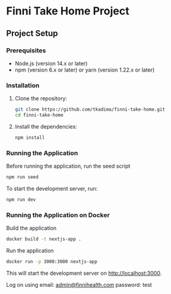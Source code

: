 # Finni Take Home Project

## Project Setup

### Prerequisites

- Node.js (version 14.x or later)
- npm (version 6.x or later) or yarn (version 1.22.x or later)

### Installation

1. Clone the repository:

   ```sh
   git clone https://github.com/tkadima/finni-take-home.git
   cd finni-take-home
   ```

2. Install the dependencies:

   ```sh
   npm install
   ```

### Running the Application

Before running the application, run the seed script 
```sh 
npm run seed
```
To start the development server, run:

```sh
npm run dev
```

### Running the Application on Docker
Build the application 
```sh
docker build -t nextjs-app .
```

Run the application 
```sh
docker run -p 3000:3000 nextjs-app
```

This will start the development server on [http://localhost:3000](http://localhost:3000).

Log on using 
email: admin@finnihealth.com 
password: test
